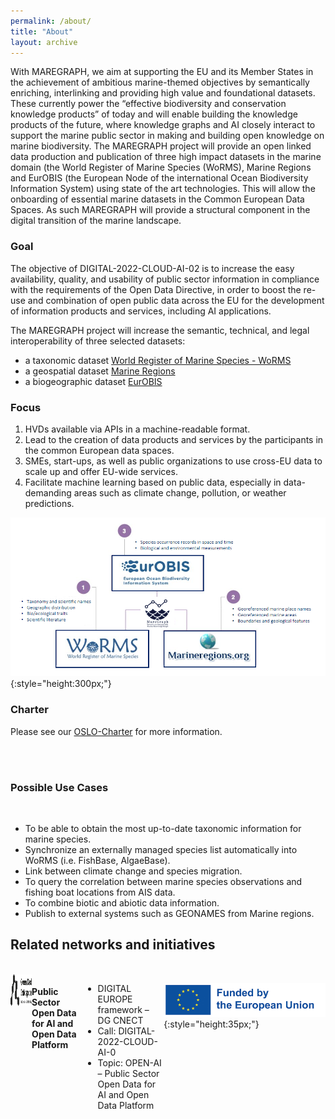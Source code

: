 ```yaml
---
permalink: /about/
title: "About"
layout: archive
---
```

With MAREGRAPH, we aim at supporting the EU and its Member States in the achievement of ambitious marine-themed objectives by semantically enriching, interlinking and providing high value and foundational datasets. These currently power the “effective biodiversity and conservation knowledge products” of today and will enable building the knowledge products of the future, where knowledge graphs and AI closely interact to support the marine public sector in making and building open knowledge on marine biodiversity. The MAREGRAPH project will provide an open linked data production and publication of three high impact datasets in the marine domain (the World Register of Marine Species (WoRMS), Marine Regions and EurOBIS (the European Node of the international Ocean Biodiversity Information System) using state of the art technologies. This will allow the onboarding of essential marine datasets in the Common European Data Spaces. As such MAREGRAPH will provide a structural component in the digital transition of the marine landscape.

### Goal
 The objective of DIGITAL-2022-CLOUD-AI-02 is to increase the easy availability, quality, and usability of public sector information in compliance with the requirements of the Open Data Directive, in order to boost the re-use and combination of open public data across the EU for the development of information products and services, including AI applications.

The MAREGRAPH project will increase the semantic, technical, and legal interoperability of three selected datasets: 

- a taxonomic dataset [World Register of Marine Species - WoRMS](https://www.marinespecies.org/)
- a geospatial dataset [Marine Regions](https://www.marineregions.org/)
- a biogeographic dataset [EurOBIS](https://www.eurobis.org/)

  
### Focus
1. HVDs available via APIs in a machine-readable format.
2. Lead to the creation of data products and services by the participants in the common European data spaces. ​
3. SMEs, start-ups, as well as public organizations to use cross-EU data to scale up and offer EU-wide services.​
4. Facilitate machine learning based on public data, especially in data-demanding areas such as climate change, pollution, or weather predictions.

![](/img/HVDS_v1.png){:style="height:300px;"}

### Charter
Please see our [OSLO-Charter](/files/Charter_Maregraph_OSLO.pdf) for more information. 

<br />
<br />

### Possible Use Cases

<br />

 - To be able to obtain the most up-to-date taxonomic information for marine species.
 - Synchronize an externally managed species list automatically into WoRMS (i.e. FishBase, AlgaeBase).
 - Link between climate change and species migration.
 - To query the correlation between marine species observations and fishing boat locations from AIS data.
 - To combine biotic and abiotic data information.
 - Publish to external systems such as GEONAMES from Marine regions.

## Related networks and initiatives  

<br />
<div style="display:flex;flexDirection:column">
<div style="flex">
<a href="https://green-deal-dataspace.eu/about/" target="_blank"><img src="/img/Green_Deal_Dataspace_logo.png" alt="Green Deal Dataspace" style="height:50px;"></a>
</div>
<br />
<br />
<h4>
Public Sector Open Data for AI and Open Data Platform
</h4>
<ul>
<li>
DIGITAL EUROPE framework – DG CNECT ​
</li>
<li>
Call: DIGITAL-2022-CLOUD-AI-0
</li>
<li>
Topic: OPEN-AI – Public Sector Open Data for AI and Open Data Platform
</li>
</ul>
<br />
<br />
<br />

![](/img/eufunded.jpg){:style="height:35px;"}

---